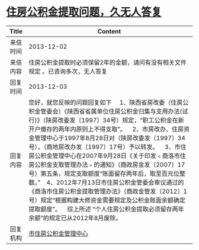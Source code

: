 # <a href="http://www.shangluo.gov.cn/zmhd/ldxxxx.jsp?urltype=leadermail.LeaderMailContentUrl&wbtreeid=1112&leadermailid=2172">住房公积金提取问题，久无人答复</a>
| Title |                                                                                                                                                                                                         Content                                                                                                                                                                                                         |
|:-----:|-------------------------------------------------------------------------------------------------------------------------------------------------------------------------------------------------------------------------------------------------------------------------------------------------------------------------------------------------------------------------------------------------------------------------|
| 来信时间  | 2013-12-02                                                                                                                                                                                                                                                                                                                                                                                                              |
| 来信内容  | 住房公积金提取时必须保留2年的金额，请问有没有相关文件规定 。已咨询多次，无人答复                                                                                                                                                                                                                                                                                                                                                                               |
| 回复时间  | 2013-12-03                                                                                                                                                                                                                                                                                                                                                                                                              |
| 回复内容  | 您好，就您反映的问题回复如下     1、陕西省房改委（住房公积金管委会）《陕西省省属单位住房公积金归集与支用办法(试行)》（陕房改委发〔1997〕34号）规定，“职工公积金在新开户缴存的两年内原则上不得支取”。    2、市房改办、住房资金管理中心于1997年8月28日对（陕房改委发〔1997〕34号），（商地房改办发〔1997〕17号）予以转发。    3、市住房公积金管理中心在2007年9月28日《关于印发﹤商洛市住房公积金支取管理办法﹥的通知》（商政房金发〔2007〕17号）第五条，规定支取额度“账面留存两年后，取至百元位整数。”    4、2012年7月13日市住房公积金管委会审议通过的《商洛市住房公积金提取管理办法》（商政金管发〔2012〕1号）规定“根据构建大修资金需要规定及公积金账面余额确定提取额度”。    综上所述 “个人住房公积金提取必须留存两年余额”的规定已从2012年8月废除。 |
| 回复机构  | <a href="../../categories/agencies/市住房公积金管理中心.md">市住房公积金管理中心</a>                                                                                                                                                                                                                                                                                                                                                        |